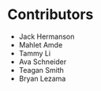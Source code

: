 # Contributors

- Jack Hermanson
- Mahlet Amde
- Tammy Li
- Ava Schneider
- Teagan Smith
- Bryan Lezama